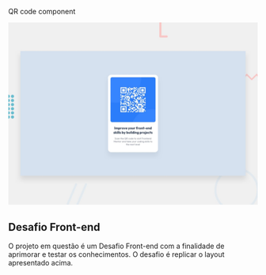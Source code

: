 QR code component

![Design preview for the QR code component coding challenge](./design/desktop-preview.jpg)

## Desafio Front-end

O projeto em questão é um Desafio Front-end com a finalidade de aprimorar e testar os conhecimentos. O desafio é replicar o layout apresentado acima. 
